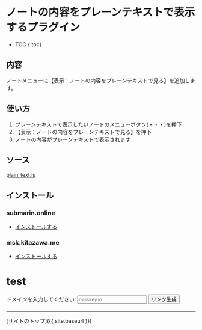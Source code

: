 # ノートの内容をプレーンテキストで表示するプラグイン

* TOC
{:toc}

## 内容
ノートメニューに【表示：ノートの内容をプレーンテキストで見る】を追加します。

## 使い方

1. プレーンテキストで表示したいノートのメニューボタン(・・・)を押下
2. 【表示：ノートの内容をプレーンテキストで見る】を押下
3. ノートの内容がプレーンテキストで表示されます  

## ソース
[plain_text.is](https://github.com/elysion-pre/MisskeyPlugins/blob/main/src/plain_text.is)

## インストール

### submarin.online
- [インストールする](https://submarin.online/install-extentions?url=https://elysion-pre.github.io/MisskeyPlugins/json/plain_text.json&hash=ea380a154b41e9790ea78fdd0fa8a4672591d6eb10c582c24196394c0b777742aee2a08172477735a67338b9174ba89a8ecba9f7750d9c558559d76d7c8241df)


### msk.kitazawa.me
- [インストールする](https://msk.kitazawa.me/install-extentions?url=https://elysion-pre.github.io/MisskeyPlugins/json/plain_text.json&hash=ea380a154b41e9790ea78fdd0fa8a4672591d6eb10c582c24196394c0b777742aee2a08172477735a67338b9174ba89a8ecba9f7750d9c558559d76d7c8241df)


# test

ドメインを入力してください:
<input type="text" id="domainInput" placeholder="misskey.io">
<button onclick="createMisskeyShareLink('https://elysion-pre.github.io/MisskeyPlugins/json/plain_text.json', 'ea380a154b41e9790ea78fdd0fa8a4672591d6eb10c582c24196394c0b777742aee2a08172477735a67338b9174ba89a8ecba9f7750d9c558559d76d7c8241df')">リンク生成</button>

<div id="shareLink" style="margin-top: 20px;"></div>

<script src="scripts/share.js"></script>

----

[サイトのトップ]({{ site.baseurl }})
